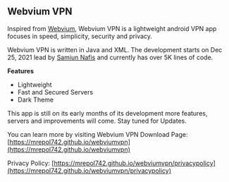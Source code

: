 ## Webvium VPN

Inspired from [Webvium](https://webvium.github.io), Webvium VPN is a lightweight android VPN app focuses in speed, simplicity, security and privacy.

Webvium VPN is written in Java and XML. The development starts on Dec 25, 2021 lead by [Samiun Nafis](https://samiunnafis.github.io) and currently has over 5K lines of code.

**Features**
- Lightweight
- Fast and Secured Servers
- Dark Theme

This app is still on its early months of its development more features, servers and improvements will come. Stay tuned for Updates.

You can learn more by visiting Webvium VPN Download Page: [https://mrepol742.github.io/webviumvpn](https://mrepol742.github.io/webviumvpn)

Privacy Policy: [https://mrepol742.github.io/webviumvpn/privacypolicy](https://mrepol742.github.io/webviumvpn/privacypolicy)